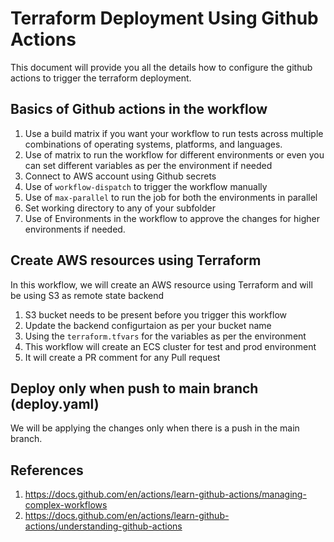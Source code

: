 # Terraform Deployment Using Github Actions

This document will provide you all the details how to configure the github actions to trigger the terraform deployment. 



## Basics of Github actions in the workflow

  1. Use a build matrix if you want your workflow to run tests across multiple combinations of operating systems, platforms, and languages. 
  3. Use of matrix to run the workflow for different environments or even you can set different variables as per the environment if needed
  4. Connect to AWS account using Github secrets
  6. Use of `workflow-dispatch` to trigger the workflow manually
  7. Use of `max-parallel` to run the job for both the environments in parallel
  8. Set working directory to any of your subfolder
  9. Use of Environments in the workflow to approve the changes for higher environments if needed.

## Create AWS resources using Terraform

In this workflow, we will create an AWS resource using Terraform and will be using S3 as remote state backend
 1. S3 bucket needs to be present before you trigger this workflow
 2. Update the backend configurtaion as per your bucket name
 3. Using the `terraform.tfvars`  for the variables as per the environment
 4. This workflow will create an ECS cluster for test and prod environment
 5. It will create a PR comment for any Pull request


## Deploy only when push to main branch (deploy.yaml)

We will be applying the changes only when there is a push in the main branch.


## References
1. https://docs.github.com/en/actions/learn-github-actions/managing-complex-workflows
2. https://docs.github.com/en/actions/learn-github-actions/understanding-github-actions

